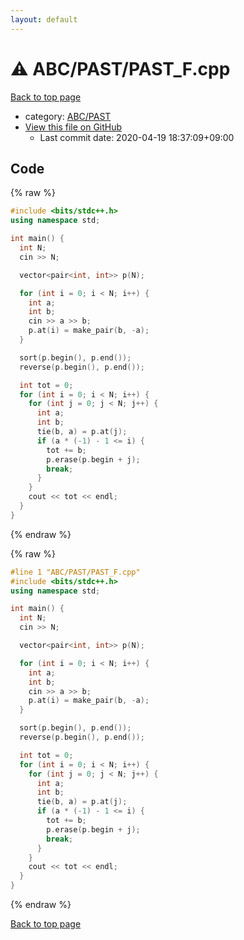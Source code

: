 ```yaml
---
layout: default
---
```


<!-- mathjax config similar to math.stackexchange -->
<script type="text/javascript" async
  src="https://cdnjs.cloudflare.com/ajax/libs/mathjax/2.7.5/MathJax.js?config=TeX-MML-AM_CHTML">
</script>
<script type="text/x-mathjax-config">
  MathJax.Hub.Config({
    TeX: { equationNumbers: { autoNumber: "AMS" }},
    tex2jax: {
      inlineMath: [ ['$','$'] ],
      processEscapes: true
    },
    "HTML-CSS": { matchFontHeight: false },
    displayAlign: "left",
    displayIndent: "2em"
  });
</script>

<script type="text/javascript" src="https://cdnjs.cloudflare.com/ajax/libs/jquery/3.4.1/jquery.min.js"></script>
<script src="https://cdn.jsdelivr.net/npm/jquery-balloon-js@1.1.2/jquery.balloon.min.js" integrity="sha256-ZEYs9VrgAeNuPvs15E39OsyOJaIkXEEt10fzxJ20+2I=" crossorigin="anonymous"></script>
<script type="text/javascript" src="../../../assets/js/copy-button.js"></script>
<link rel="stylesheet" href="../../../assets/css/copy-button.css" />


# :warning: ABC/PAST/PAST_F.cpp

<a href="../../../index.html">Back to top page</a>

* category: <a href="../../../index.html#0b05f116f77b6cceb12d0d210b54a202">ABC/PAST</a>
* <a href="{{ site.github.repository_url }}/blob/master/ABC/PAST/PAST_F.cpp">View this file on GitHub</a>
    - Last commit date: 2020-04-19 18:37:09+09:00




## Code

<a id="unbundled"></a>
{% raw %}
```cpp
#include <bits/stdc++.h>
using namespace std;

int main() {
  int N;
  cin >> N;

  vector<pair<int, int>> p(N);

  for (int i = 0; i < N; i++) {
    int a;
    int b;
    cin >> a >> b;
    p.at(i) = make_pair(b, -a);
  }

  sort(p.begin(), p.end());
  reverse(p.begin(), p.end());

  int tot = 0;
  for (int i = 0; i < N; i++) {
    for (int j = 0; j < N; j++) {
      int a;
      int b;
      tie(b, a) = p.at(j);
      if (a * (-1) - 1 <= i) {
        tot += b;
        p.erase(p.begin + j);
        break;
      }
    }
    cout << tot << endl;
  }
}

```
{% endraw %}

<a id="bundled"></a>
{% raw %}
```cpp
#line 1 "ABC/PAST/PAST_F.cpp"
#include <bits/stdc++.h>
using namespace std;

int main() {
  int N;
  cin >> N;

  vector<pair<int, int>> p(N);

  for (int i = 0; i < N; i++) {
    int a;
    int b;
    cin >> a >> b;
    p.at(i) = make_pair(b, -a);
  }

  sort(p.begin(), p.end());
  reverse(p.begin(), p.end());

  int tot = 0;
  for (int i = 0; i < N; i++) {
    for (int j = 0; j < N; j++) {
      int a;
      int b;
      tie(b, a) = p.at(j);
      if (a * (-1) - 1 <= i) {
        tot += b;
        p.erase(p.begin + j);
        break;
      }
    }
    cout << tot << endl;
  }
}

```
{% endraw %}

<a href="../../../index.html">Back to top page</a>

